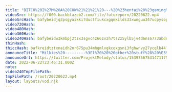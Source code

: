 ```yaml
---
title: "BITCH%20I%27M%20A%20COW%21%21%21%20---%20%23hentai%20%23gaming%20%23anime%20%23ushimimi%20%23hucow"
videoSrc: https://f000.backblazeb2.com/file/futureporn/20220622.mp4
videoSrcHash: bafybeidjq3psgyaikki7ductfiukcxgqmkilds33xwnguu347ucpysoprq?filename=projektmelody-chaturbate-20220622T234631Z-source.mp4
video720Hash: 
video480Hash: 
video360Hash: 
video240Hash: bafybeidw3kmbpj2tzx3sgvc4z66zvzh7ts2z5ylb5jv4d6ns6773abdnle?filename=projektmelody-chaturbate-20220622T234631Z-240p.mp4
thinHash: 
thiccHash: bafkreidtztxnaidh2nr675pu34mhgmlvgkcoxgsni3fghwnvy27ycqlb44?filename=20220622T234631Z-thicc.jpg
announceTitle: "Milkies%20---------%3El%20%20%20other%20stuff%28%20%E3%81%A4%20%E2%97%95o%E2%97%95%20%29%E3%81%A4"
announceUrl: https://twitter.com/ProjektMelody/status/1539756753147117568
date: 2022-06-22T23:46:31.000Z
note: 
video240TmpFilePath: 
tmpFilePath: /root/20220622.mp4
layout: layouts/vod.njk
---
```

